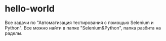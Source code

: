 # hello-world
Все задачи по "Автоматизация тестирования с помощью Selenium и Python".
Все можно найти в папке "Selenium&Python", папка разбита на раделы.
